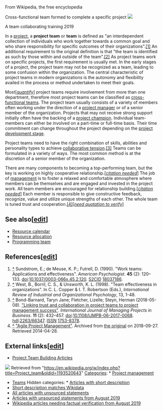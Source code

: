 



From Wikipedia, the free encyclopedia


Cross-functional team formed to complete a specific project
[![](//upload.wikimedia.org/wikipedia/commons/thumb/c/cf/CADUS_Team_Training_2019.jpg/240px-CADUS_Team_Training_2019.jpg)](/wiki/File:CADUS_Team_Training_2019.jpg)

A team collaborating training 2019


In a [project](/wiki/Project "Project"), a **project team** or **team** is defined as "an interdependent collection of individuals who work together towards a common goal and who share responsibility for specific outcomes of their organizations".[[1]](#cite_note-1) An additional requirement to the original definition is that "the team is identified as such by those within and outside of the team".[[2]](#cite_note-2) As project teams work on specific projects, the first requirement is usually met. In the early stages of a project, the project team may not be recognized as a team, leading to some confusion within the organization. The central characteristic of project teams in modern organizations is the autonomy and flexibility availed in the process or method undertaken to meet their goals.


Most[*[quantify](/wiki/Wikipedia:Manual_of_Style/Dates_and_numbers "Wikipedia:Manual of Style/Dates and numbers")*] project teams require involvement from more than one department, therefore most project teams can be classified as [cross-functional teams](/wiki/Cross-functional_team "Cross-functional team"). The project team usually consists of a variety of members often working under the direction of a [project manager](/wiki/Project_manager "Project manager") or of a senior member of the organization. Projects that may not receive strong support initially often have the backing of a [project champion](/wiki/Project_champion "Project champion"). Individual team-members can either be involved on a part-time or full-time basis. Their time commitment can change throughout the project depending on the [project development stage](/wiki/Project_development_stage "Project development stage").


Project teams need to have the right combination of skills, abilities and personality types to achieve [collaborative tension](/w/index.php?title=Collaborative_tension&action=edit&redlink=1 "Collaborative tension (page does not exist)").[[3]](#cite_note-3) Teams can be formulated in a variety of ways. The most common method is at the discretion of a senior member of the organization.


There are many components to becoming a top-performing team, but the key is working on highly cooperative relationship.[*[citation needed](/wiki/Wikipedia:Citation_needed "Wikipedia:Citation needed")*] The job of [management](/wiki/Management "Management") is to foster a relaxed and comfortable atmosphere where members can be themselves and are engaged and invested in the project work. All team members are encouraged for relationship building.[*[citation needed](/wiki/Wikipedia:Citation_needed "Wikipedia:Citation needed")*] Each member is responsible to give constructive feedback, recognize, value and utilize unique strengths of each other. The whole team is tuned trust and cooperation.[[4]](#cite_note-4)[*[need quotation to verify](/wiki/Wikipedia:Verifiability "Wikipedia:Verifiability")*]



See also[[edit](/w/index.php?title=Project_team&action=edit&section=1 "Edit section: See also")]
------------------------------------------------------------------------------------------------


* [Resource calendar](/wiki/Resource_calendar "Resource calendar")
* [Resource allocation](/wiki/Resource_allocation "Resource allocation")
* [Programming team](/wiki/Programming_team "Programming team")


References[[edit](/w/index.php?title=Project_team&action=edit&section=2 "Edit section: References")]
----------------------------------------------------------------------------------------------------



1. **[^](#cite_ref-1)** Sundstrom, E.; de Meuse, K. P.; Futrell, D. (1990). "Work teams: Applications and effectiveness". *American Psychologist*. **45** (2): 120–133. [doi](/wiki/Doi_(identifier) "Doi (identifier)"):[10.1037/0003-066x.45.2.120](https://doi.org/10.1037%2F0003-066x.45.2.120). [S2CID](/wiki/S2CID_(identifier) "S2CID (identifier)") [18037186](https://api.semanticscholar.org/CorpusID:18037186).
2. **[^](#cite_ref-2)** West, B., Borril, C. S., & Unsworth, K. L. (1998). "Team effectiveness in organizations". In C. L. Copper & I. T. Robertson (Eds.), *International Review of Industrial and Organizational Psychology*, 13, 1-48.
3. **[^](#cite_ref-3)** Bond-Barnard, Taryn Jane; Fletcher, Lizelle; Steyn, Herman (2018-05-08). ["Linking trust and collaboration in project teams to project management success"](https://doi.org/10.1108%2FIJMPB-06-2017-0068). *International Journal of Managing Projects in Business*. **11** (2): 432–457. [doi](/wiki/Doi_(identifier) "Doi (identifier)"):[10.1108/IJMPB-06-2017-0068](https://doi.org/10.1108%2FIJMPB-06-2017-0068). [hdl](/wiki/Hdl_(identifier) "Hdl (identifier)"):[2263/66347](https://hdl.handle.net/2263%2F66347). [ISSN](/wiki/ISSN_(identifier) "ISSN (identifier)") [1753-8378](https://www.worldcat.org/issn/1753-8378).
4. **[^](#cite_ref-4)** ["Agile Project Management"](https://web.archive.org/web/20180927124846/https://www.versionone.com/agile-project-management/). Archived from [the original](http://www.versionone.com/agile-project-management) on 2018-09-27. Retrieved 2014-04-28.

External links[[edit](/w/index.php?title=Project_team&action=edit&section=3 "Edit section: External links")]
------------------------------------------------------------------------------------------------------------


* [Project Team Building Articles](http://www.pmhut.com/category/hr-management/team-building/)





![](https://login.wikimedia.org/wiki/Special:CentralAutoLogin/start?type=1x1)
Retrieved from "<https://en.wikipedia.org/w/index.php?title=Project_team&oldid=1193520643>"
[Categories](/wiki/Help:Category "Help:Category"): * [Project management](/wiki/Category:Project_management "Category:Project management")
* [Teams](/wiki/Category:Teams "Category:Teams")
Hidden categories: * [Articles with short description](/wiki/Category:Articles_with_short_description "Category:Articles with short description")
* [Short description matches Wikidata](/wiki/Category:Short_description_matches_Wikidata "Category:Short description matches Wikidata")
* [All articles with unsourced statements](/wiki/Category:All_articles_with_unsourced_statements "Category:All articles with unsourced statements")
* [Articles with unsourced statements from August 2019](/wiki/Category:Articles_with_unsourced_statements_from_August_2019 "Category:Articles with unsourced statements from August 2019")
* [Wikipedia articles needing factual verification from August 2019](/wiki/Category:Wikipedia_articles_needing_factual_verification_from_August_2019 "Category:Wikipedia articles needing factual verification from August 2019")

